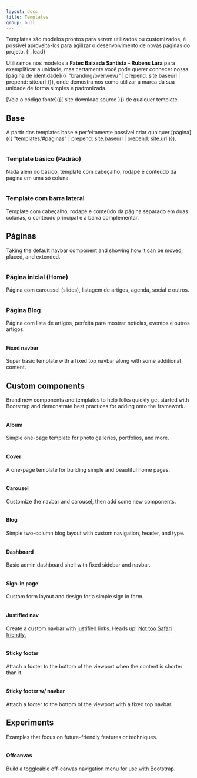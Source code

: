 ```yaml
---
layout: docs
title: Templates
group: null
---
```


Templates são modelos prontos para serem utilizados ou customizados, é possível aproveita-los para agilizar o desenvolvimento de novas páginas do projeto.
{: .lead}

Utilizamos nos modelos a **Fatec Baixada Santista - Rubens Lara** para exemplificar a unidade, mas certamente você pode querer conhecer nossa [página de identidade]({{ "branding/overview/" | prepend: site.baseurl | prepend: site.url }}), onde demostramos como utilizar a marca da sua unidade de forma simples e padronizada.

[Veja o código fonte]({{ site.download.source }}) de qualquer template.

## Base

A partir dos templates base é perfeitamente possível criar qualquer [página]({{ "templates/#paginas" | prepend: site.baseurl | prepend: site.url }}).

<div class="row">
  <article class="col-xs-6 col-md-4">
    <a href="{{ "templates/page" | prepend: site.baseurl | prepend: site.url }}">
      <img class="img-thumbnail img-responsive" src="{{ "templates/page" | prepend: site.baseurl | prepend: site.url }}/screenshot.png" alt="">
    </a>
    <h3 class="h5">Template básico (Padrão)</h3>
    <p>Nada além do básico, template com cabeçalho, rodapé e conteúdo da página em uma só coluna.</p>
  </article>
  <article class="col-xs-6 col-md-4">
    <a href="{{ "templates/page-sidebar" | prepend: site.baseurl | prepend: site.url }}">
      <img class="img-thumbnail img-responsive" src="{{ "templates/page-sidebar" | prepend: site.baseurl | prepend: site.url }}/screenshot.png" alt="">
    </a>
    <h3 class="h5">Template com barra lateral</h3>
    <p>Template com cabeçalho, rodapé e conteúdo da página separado em duas colunas, o conteúdo principal e a barra complementar.</p>
  </article>
</div>

## Páginas

Taking the default navbar component and showing how it can be moved, placed, and extended.

<div class="row">
  <article class="col-xs-6 col-md-4">
    <a href="{{ "templates/home" | prepend: site.baseurl | prepend: site.url }}">
      <img class="img-thumbnail img-responsive" src="{{ "templates/home" | prepend: site.baseurl | prepend: site.url }}/screenshot.png" alt="">
    </a>
    <h3 class="h5">Página inicial (Home)</h3>
    <p>Página com caroussel (slides), listagem de artigos, agenda, social e outros.</p>
  </article>
  <article class="col-xs-6 col-md-4">
    <a href="{{ "templates/blog" | prepend: site.baseurl | prepend: site.url }}">
      <img class="img-thumbnail img-responsive" src="{{ "templates/blog" | prepend: site.baseurl | prepend: site.url }}/screenshot.png" alt="">
    </a>
    <h3 class="h5">Página Blog</h3>
    <p>Página com lista de artigos, perfeita para mostrar notícias, eventos e outros artigos.</p>
  </article>
  <div class="clearfix hidden-sm-up"></div>

  <div class="col-xs-6 col-md-4">
    <a href="{{ site.baseurl }}/examples/navbar-top-fixed/">
      <img class="img-thumbnail img-responsive" src="{{ site.baseurl }}/examples/screenshots/navbar-fixed.jpg" alt="">
    </a>
    <h4>Fixed navbar</h4>
    <p>Super basic template with a fixed top navbar along with some additional content.</p>
  </div>
</div>

## Custom components

Brand new components and templates to help folks quickly get started with Bootstrap and demonstrate best practices for adding onto the framework.

<div class="row bd-examples">
  <div class="col-xs-6 col-md-4">
    <a href="{{ site.baseurl }}/examples/album/">
      <img class="img-thumbnail" src="{{ site.baseurl }}/examples/screenshots/album.jpg" alt="">
    </a>
    <h4>Album</h4>
    <p>Simple one-page template for photo galleries, portfolios, and more.</p>
  </div>
  <div class="col-xs-6 col-md-4">
    <a href="{{ site.baseurl }}/examples/cover/">
      <img class="img-thumbnail" src="{{ site.baseurl }}/examples/screenshots/cover.jpg" alt="">
    </a>
    <h4>Cover</h4>
    <p>A one-page template for building simple and beautiful home pages.</p>
  </div>
  <div class="clearfix hidden-sm-up"></div>

  <div class="col-xs-6 col-md-4">
    <a href="{{ site.baseurl }}/examples/carousel/">
      <img class="img-thumbnail" src="{{ site.baseurl }}/examples/screenshots/carousel.jpg" alt="">
    </a>
    <h4>Carousel</h4>
    <p>Customize the navbar and carousel, then add some new components.</p>
  </div>
  <div class="col-xs-6 col-md-4">
    <a href="{{ site.baseurl }}/examples/blog/">
      <img class="img-thumbnail" src="{{ site.baseurl }}/examples/screenshots/blog.jpg" alt="">
    </a>
    <h4>Blog</h4>
    <p>Simple two-column blog layout with custom navigation, header, and type.</p>
  </div>
  <div class="clearfix hidden-sm-up"></div>

  <div class="col-xs-6 col-md-4">
    <a href="{{ site.baseurl }}/examples/dashboard/">
      <img class="img-thumbnail" src="{{ site.baseurl }}/examples/screenshots/dashboard.jpg" alt="">
    </a>
    <h4>Dashboard</h4>
    <p>Basic admin dashboard shell with fixed sidebar and navbar.</p>
  </div>
  <div class="col-xs-6 col-md-4">
    <a href="{{ site.baseurl }}/examples/signin/">
      <img class="img-thumbnail" src="{{ site.baseurl }}/examples/screenshots/sign-in.jpg" alt="">
    </a>
    <h4>Sign-in page</h4>
    <p>Custom form layout and design for a simple sign in form.</p>
  </div>
  <div class="clearfix hidden-sm-up"></div>

  <div class="col-xs-6 col-md-4">
    <a href="{{ site.baseurl }}/examples/justified-nav/">
      <img class="img-thumbnail" src="{{ site.baseurl }}/examples/screenshots/justified-nav.jpg" alt="">
    </a>
    <h4>Justified nav</h4>
    <p>Create a custom navbar with justified links. Heads up! <a href="{{ site.baseurl }}components/#nav-justified">Not too Safari friendly.</a></p>
  </div>
  <div class="col-xs-6 col-md-4">
    <a href="{{ site.baseurl }}/examples/sticky-footer/">
      <img class="img-thumbnail" src="{{ site.baseurl }}/examples/screenshots/sticky-footer.jpg" alt="">
    </a>
    <h4>Sticky footer</h4>
    <p>Attach a footer to the bottom of the viewport when the content is shorter than it.</p>
  </div>
  <div class="clearfix hidden-sm-up"></div>

  <div class="col-xs-6 col-md-4">
    <a href="{{ site.baseurl }}/examples/sticky-footer-navbar/">
      <img class="img-thumbnail" src="{{ site.baseurl }}/examples/screenshots/sticky-footer-navbar.jpg" alt="">
    </a>
    <h4>Sticky footer w/ navbar</h4>
    <p>Attach a footer to the bottom of the viewport with a fixed top navbar.</p>
  </div>
</div>

## Experiments

Examples that focus on future-friendly features or techniques.

<div class="row bd-examples">
  <div class="col-xs-6 col-md-4">
    <a href="{{ site.baseurl }}/examples/offcanvas/">
      <img class="img-thumbnail" src="{{ site.baseurl }}/examples/screenshots/offcanvas.jpg" alt="">
    </a>
    <h4>Offcanvas</h4>
    <p>Build a toggleable off-canvas navigation menu for use with Bootstrap.</p>
  </div>
</div>

